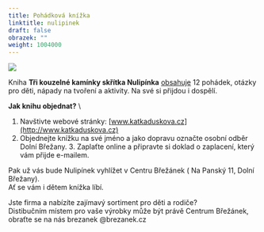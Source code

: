 ```yaml
---
title: Pohádková knížka
linktitle: nulipinek
draft: false
obrazek: ""
weight: 1004000
---
```

![](/assets/media/baner_kniha.jpg)

Kniha **Tři kouzelné kamínky skřítka Nulipínka**  [obsahuje](https://katkaduskova.cz/kniha-nlp-pohadek/) 12 pohádek, otázky pro děti, nápady na tvoření a aktivity. Na své si přijdou i dospělí.  

**Jak knihu objednat?**   \

1. Navštivte webové stránky: [www.katkaduskova.cz](http://www.katkaduskova.cz) 
2. Objednejte knížku na své jméno a jako dopravu označte osobní odběr Dolní Břežany. 3. Zaplaťte online a připravte si doklad o zaplacení, který vám přijde e-mailem.

Pak už vás bude Nulipínek vyhlížet v Centru Břežánek ( Na Panský 11, Dolní Břežany).\
Ať se vám i dětem knížka líbí.

Jste firma a nabízíte zajímavý sortiment pro děti a rodiče?\
Distibučním místem pro vaše výrobky může být právě Centrum Břežánek, obraťte se na nás  brezanek @brezanek.cz